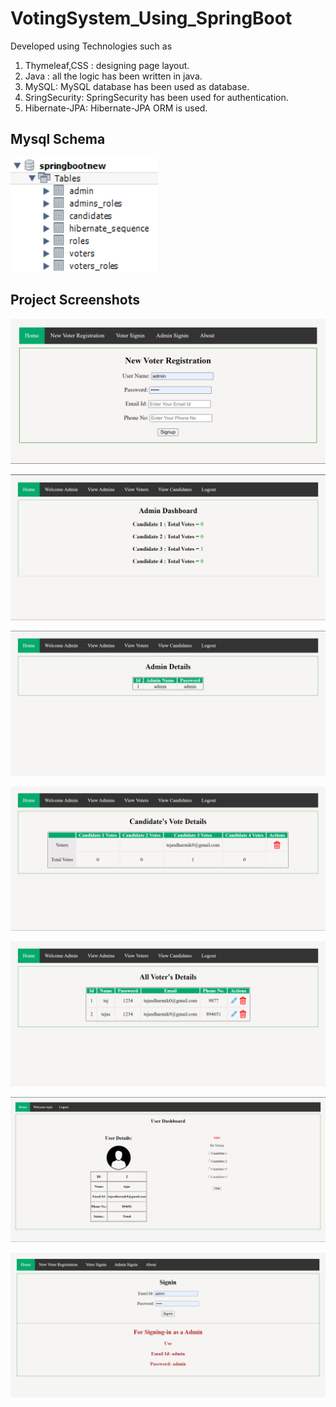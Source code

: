# VotingSystem_Using_SpringBoot
Developed using Technologies such as
1. Thymeleaf,CSS : designing page layout.
2. Java : all the logic has been written in java.
3. MySQL: MySQL database has been used as database.
4. SringSecurity: SpringSecurity has been used for authentication.
5. Hibernate-JPA: Hibernate-JPA ORM is used.

## Mysql Schema
![App Screenshot](https://github.com/TejasDharmik12/VotingSystem_Using_SpringBoot/blob/main/project_ss/mysql_schema.png)
## Project Screenshots

![App Screenshot](https://github.com/TejasDharmik12/VotingSystem_Using_SpringBoot/blob/main/project_ss/New_Voter_Registration.png)

![App Screenshot](https://github.com/TejasDharmik12/VotingSystem_Using_SpringBoot/blob/main/project_ss/admin_dashboard.png)

![App Screenshot](https://github.com/TejasDharmik12/VotingSystem_Using_SpringBoot/blob/main/project_ss/admin_details.png)

![App Screenshot](https://github.com/TejasDharmik12/VotingSystem_Using_SpringBoot/blob/main/project_ss/candidates_vote_details.png)

![App Screenshot](https://github.com/TejasDharmik12/VotingSystem_Using_SpringBoot/blob/main/project_ss/voter's_details.png)

![App Screenshot](https://github.com/TejasDharmik12/VotingSystem_Using_SpringBoot/blob/main/project_ss/voter_dashboard.png)

![App Screenshot](https://github.com/TejasDharmik12/VotingSystem_Using_SpringBoot/blob/main/project_ss/voter_signin.png)

